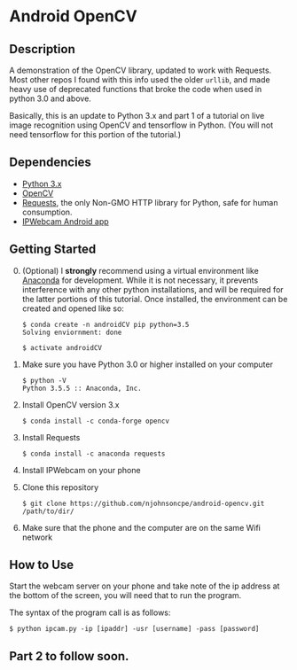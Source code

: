 # Android OpenCV

## Description
A demonstration of the OpenCV library, updated to work with Requests. Most other repos I found with this info used the older `urllib`, and made heavy use of deprecated functions that broke the code when used in python 3.0 and above.

Basically, this is an update to Python 3.x and part 1 of a tutorial on live image recognition using OpenCV and tensorflow in Python. (You will not need tensorflow for this portion of the tutorial.)

## Dependencies

- [Python 3.x](https://www.python.org/) 
- [OpenCV](https://opencv.org/) 
- [Requests](http://docs.python-requests.org/en/master/#),  the only Non-GMO HTTP library for Python, safe for human consumption.
- [IPWebcam Android app](https://play.google.com/store/apps/details?id=com.pas.webcam&hl=en)

## Getting Started

0. (Optional) I **strongly** recommend using a virtual environment like [Anaconda](https://www.anaconda.com/distribution/) for development. While it is not necessary, it prevents interference with any other python installations, and will be required for the latter portions of this tutorial. Once installed, the environment can be created and opened like so:

    ```console
    $ conda create -n androidCV pip python=3.5
    Solving enviornment: done

    $ activate androidCV
    ```

1. Make sure you have Python 3.0 or higher installed on your computer 
    ```console
    $ python -V
    Python 3.5.5 :: Anaconda, Inc.
    ```

2. Install OpenCV version 3.x
    ```console
    $ conda install -c conda-forge opencv
    ```

3. Install Requests
    ```console
    $ conda install -c anaconda requests 
    ```
4. Install IPWebcam on your phone

5. Clone this repository
    ```console
    $ git clone https://github.com/njohnsoncpe/android-opencv.git /path/to/dir/
    ```
6. Make sure that the phone and the computer are on the same Wifi network

## How to Use

Start the webcam server on your phone and take note of the ip address at the bottom of the screen, you will need that to run the program.

The syntax of the program call is as follows:

```console
$ python ipcam.py -ip [ipaddr] -usr [username] -pass [password]
  ```

## Part 2 to follow soon.